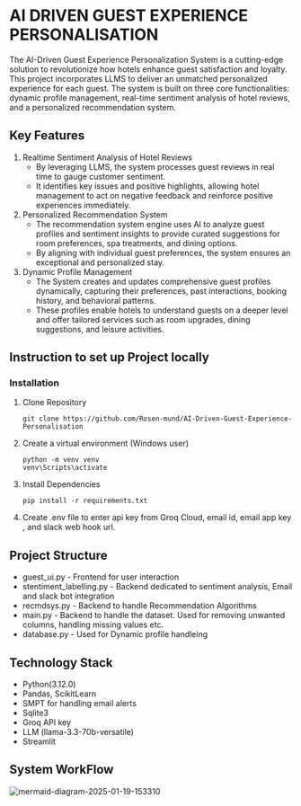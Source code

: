 # AI DRIVEN GUEST EXPERIENCE PERSONALISATION
The AI-Driven Guest Experience Personalization System is a cutting-edge solution to revolutionize how hotels enhance guest satisfaction and loyalty. This project incorporates LLMS to deliver an unmatched personalized experience for each guest. The system is built on three core functionalities: dynamic profile management, real-time sentiment analysis of hotel reviews, and a personalized recommendation system.
## Key Features
1. Realtime Sentiment Analysis of Hotel Reviews
   - By leveraging LLMS, the system processes guest reviews in real time to gauge customer sentiment.
   - It identifies key issues and positive highlights, allowing hotel management to act on negative feedback and reinforce positive experiences immediately.
2. Personalized Recommendation System
      - The recommendation system engine uses AI to analyze guest profiles and sentiment insights to provide curated suggestions for room preferences, spa treatments, and dining options.
      - By aligning with individual guest preferences, the system ensures an exceptional and personalized stay.
3. Dynamic Profile Management
   - The System creates and updates comprehensive guest profiles dynamically, capturing their preferences, past interactions, booking history, and behavioral patterns.
   - These profiles enable hotels to understand guests on a deeper level and offer tailored services such as room upgrades, dining suggestions, and leisure activities.
## Instruction to set up Project locally
### Installation
1. Clone Repository
   ```
   git clone https://github.com/Rosen-mund/AI-Driven-Guest-Experience-Personalisation
   ```
2. Create a virtual environment (Windows user)
   ```
   python -m venv venv
   venv\Scripts\activate
   ```
3. Install Dependencies
   ```
   pip install -r requirements.txt
   ```
4. Create .env file to enter api key from Groq Cloud, email id, email app key , and slack web hook url.
## Project Structure
- guest_ui.py - Frontend for user interaction
- stentiment_labelling.py - Backend dedicated to sentiment analysis, Email and slack bot integration
- recmdsys.py - Backend to handle Recommendation Algorithms
- main.py - Backend to handle the dataset. Used for removing unwanted columns, handling missing values etc.
- database.py - Used for Dynamic profile handleing
## Technology Stack
  - Python(3.12.0)
  - Pandas, ScikitLearn
  - SMPT for handling email alerts
  - Sqlite3
  - Groq API key
  - LLM (llama-3.3-70b-versatile)
  - Streamlit
## System WorkFlow 
![mermaid-diagram-2025-01-19-153310](https://github.com/user-attachments/assets/54c3faa8-c56f-4a1a-a2bf-454151609e4a)


   
   
